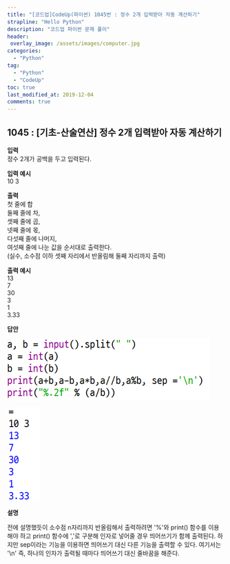 ```yaml
---
title: "[코드업]CodeUp(파이썬) 1045번 : 정수 2개 입력받아 자동 계산하기"
strapline: "Hello Python"
description: "코드업 파이썬 문제 풀이"
header:
 overlay_image: /assets/images/computer.jpg
categories:
  - "Python"
tag:
  - "Python"
  - "CodeUp"
toc: true
last_modified_at: 2019-12-04
comments: true
---
```


## 1045 : [기초-산술연산] 정수 2개 입력받아 자동 계산하기


**입력**<br>
정수 2개가 공백을 두고 입력된다.

**입력 예시**<br>
10 3

**출력**<br>
첫 줄에 합<br>
둘째 줄에 차,<br>
셋째 줄에 곱,<br>
넷째 줄에 몫,<br>
다섯째 줄에 나머지,<br>
여섯째 줄에 나눈 값을 순서대로 출력한다.<br>
(실수, 소수점 이하 셋째 자리에서 반올림해 둘째 자리까지 출력)

**출력 예시**<br>
13<br>
7<br>
30<br>
3<br>
1<br>
3.33


**답안**<br>

![a1045](/assets/images/1045-1.jpg)<br>

![a1045](/assets/images/1045-2.jpg)


**설명**

전에 설명했듯이 소수점 n자리까지 반올림해서 출력하려면 '%'와 print() 함수를 이용해야 하고 print() 함수에 ','로 구분해 인자로 넣어줄 경우 띄어쓰기가 함께 출력된다. 하지만 sep이라는 기능을 이용하면 띄어쓰기 대신 다른 기능을 출력할 수 있다. 여기서는 '\n' 즉, 하나의 인자가 출력될 때마다 띄어쓰기 대신 줄바꿈을 해준다.
